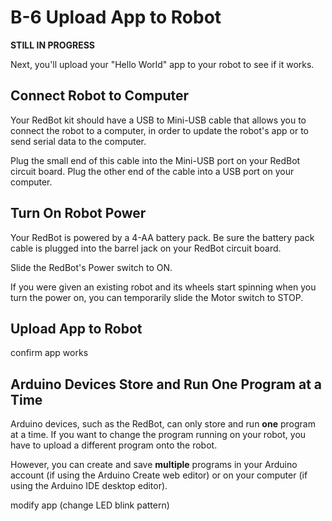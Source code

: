 # B-6 Upload App to Robot

**STILL IN PROGRESS**

Next, you'll upload your "Hello World" app to your robot to see if it works.

## Connect Robot to Computer

Your RedBot kit should have a USB to Mini-USB cable that allows you to connect the robot to a computer, in order to update the robot's app or to send serial data to the computer.

Plug the small end of this cable into the Mini-USB port on your RedBot circuit board. Plug the other end of the cable into a USB port on your computer.

## Turn On Robot Power

Your RedBot is powered by a 4-AA battery pack. Be sure the battery pack cable is plugged into the barrel jack on your RedBot circuit board.

Slide the RedBot's Power switch to ON.

If you were given an existing robot and its wheels start spinning when you turn the power on, you can temporarily slide the Motor switch to STOP.

## Upload App to Robot



confirm app works

## Arduino Devices Store and Run One Program at a Time

Arduino devices, such as the RedBot, can only store and run **one** program at a time. If you want to change the program running on your robot, you have to upload a different program onto the robot.

However, you can create and save **multiple** programs in your Arduino account \(if using the Arduino Create web editor\) or on your computer \(if using the Arduino IDE desktop editor\).

modify app \(change LED blink pattern\)

